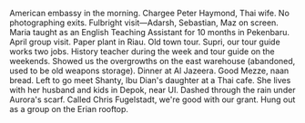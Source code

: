 American embassy in the morning. Chargee Peter Haymond, Thai wife. No photographing exits. Fulbright visit—Adarsh, Sebastian, Maz on screen. Maria taught as an English Teaching Assistant for 10 months in Pekenbaru. April group visit. Paper plant in Riau. Old town tour. Supri, our tour guide works two jobs. History teacher during the week and tour guide on the weekends. Showed us the overgrowths on the east warehouse (abandoned, used to be old weapons storage). Dinner at Al Jazeera. Good Mezze, naan bread. Left to go meet Shanty, Ibu Dian's daughter at a Thai cafe. She lives with her husband and kids in Depok, near UI. Dashed through the rain under Aurora's scarf. Called Chris Fugelstadt, we're good with our grant. Hung out as a group on the Erian rooftop.
